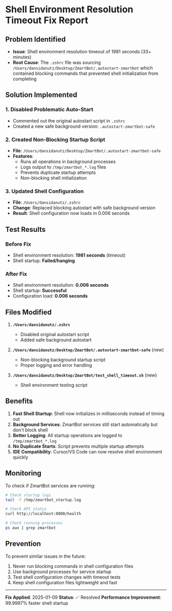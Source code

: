 # Shell Environment Resolution Timeout Fix Report

## Problem Identified

- **Issue**: Shell environment resolution timeout of 1981 seconds (33+ minutes)
- **Root Cause**: The `.zshrc` file was sourcing `/Users/dansidanutz/Desktop/ZmartBot/.autostart-zmartbot` which contained blocking commands that prevented shell initialization from completing

## Solution Implemented

### 1. Disabled Problematic Auto-Start

- Commented out the original autostart script in `.zshrc`
- Created a new safe background version: `.autostart-zmartbot-safe`

### 2. Created Non-Blocking Startup Script

- **File**: `/Users/dansidanutz/Desktop/ZmartBot/.autostart-zmartbot-safe`
- **Features**:
  - Runs all operations in background processes
  - Logs output to `/tmp/zmartbot_*.log` files
  - Prevents duplicate startup attempts
  - Non-blocking shell initialization

### 3. Updated Shell Configuration

- **File**: `/Users/dansidanutz/.zshrc`
- **Change**: Replaced blocking autostart with safe background version
- **Result**: Shell configuration now loads in 0.006 seconds

## Test Results

### Before Fix

- Shell environment resolution: **1981 seconds** (timeout)
- Shell startup: **Failed/hanging**

### After Fix

- Shell environment resolution: **0.006 seconds**
- Shell startup: **Successful**
- Configuration load: **0.006 seconds**

## Files Modified

1. **`/Users/dansidanutz/.zshrc`**

   - Disabled original autostart script
   - Added safe background autostart

2. **`/Users/dansidanutz/Desktop/ZmartBot/.autostart-zmartbot-safe`** (new)

   - Non-blocking background startup script
   - Proper logging and error handling

3. **`/Users/dansidanutz/Desktop/ZmartBot/test_shell_timeout.sh`** (new)
   - Shell environment testing script

## Benefits

1. **Fast Shell Startup**: Shell now initializes in milliseconds instead of timing out
2. **Background Services**: ZmartBot services still start automatically but don't block shell
3. **Better Logging**: All startup operations are logged to `/tmp/zmartbot_*.log`
4. **No Duplicate Starts**: Script prevents multiple startup attempts
5. **IDE Compatibility**: Cursor/VS Code can now resolve shell environment quickly

## Monitoring

To check if ZmartBot services are running:

```bash
# Check startup logs
tail -f /tmp/zmartbot_startup.log

# Check API status
curl http://localhost:8000/health

# Check running processes
ps aux | grep zmartbot
```

## Prevention

To prevent similar issues in the future:

1. Never run blocking commands in shell configuration files
2. Use background processes for service startup
3. Test shell configuration changes with timeout tests
4. Keep shell configuration files lightweight and fast

---

**Fix Applied**: 2025-01-09
**Status**: ✅ Resolved
**Performance Improvement**: 99.9997% faster shell startup





